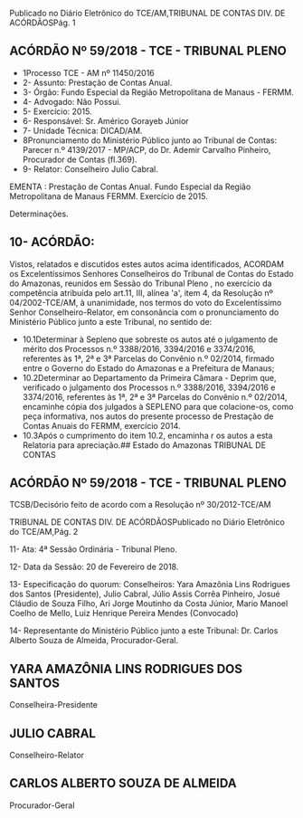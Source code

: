 Publicado  no  Diário Eletrônico do TCE/AM,TRIBUNAL DE CONTAS DIV. DE  ACÓRDÃOSPág. 1

## ACÓRDÃO Nº 59/2018 - TCE - TRIBUNAL PLENO

- 1Processo TCE - AM nº 11450/2016
- 2- Assunto: Prestação de Contas Anual.
- 3- Órgão: Fundo Especial da Região Metropolitana de Manaus - FERMM.
- 4- Advogado: Não Possui.
- 5- Exercício: 2015.
- 6- Responsável: Sr. Américo Gorayeb Júnior
- 7- Unidade Técnica: DICAD/AM.
- 8Pronunciamento do Ministério Público junto ao Tribunal de Contas: Parecer  n.º 4139/2017  -  MP/ACP,  do  Dr.  Ademir  Carvalho  Pinheiro,  Procurador  de  Contas (fl.369).
- 9- Relator: Conselheiro Julio Cabral.

EMENTA : Prestação de Contas Anual. Fundo Especial  da  Região  Metropolitana  de Manaus  FERMM. Exercício de 2015.

Determinações.

## 10-  ACÓRDÃO:

Vistos, relatados e discutidos estes autos acima identificados, ACORDAM os Excelentíssimos Senhores Conselheiros do Tribunal de Contas do Estado do Amazonas, reunidos  em  Sessão  do Tribunal  Pleno ,  no  exercício  da  competência  atribuída  pelo art.11,  III,  alínea  'a',  item  4,  da  Resolução  nº  04/2002-TCE/AM, à  unanimidade, nos termos do voto do Excelentíssimo Senhor Conselheiro-Relator, em consonância com o pronunciamento do Ministério Público junto a este Tribunal, no sentido de:

- 10.1Determinar à  Sepleno  que  sobreste  os  autos  até  o  julgamento  de mérito dos Processos n.º 3388/2016, 3394/2016 e 3374/2016, referentes  às  1ª,  2ª  e  3ª  Parcelas  do  Convênio  n.º  02/2014,  firmado entre o Governo do Estado do Amazonas e a Prefeitura de Manaus;
- 10.2Determinar ao  Departamento  da  Primeira  Câmara  -  Deprim  que, verificado  o  julgamento  dos  Processos  n.º  3388/2016,  3394/2016  e 3374/2016, referentes às 1ª, 2ª e 3ª Parcelas do Convênio n.º 02/2014, encaminhe cópia  dos  julgados  à  SEPLENO  para  que  colacione-os, como peça informativa, nos autos do presente processo de Prestação de Contas Anuais do FERMM, exercício 2014.
- 10.3Após  o  cumprimento  do  item  10.2, encaminha r os  autos  a  esta Relatoria para apreciação.## Estado do Amazonas TRIBUNAL DE CONTAS

## ACÓRDÃO Nº 59/2018 - TCE - TRIBUNAL PLENO

TCSB/Decisório feito de acordo com a Resolução nº 30/2012-TCE/AM

TRIBUNAL DE CONTAS DIV. DE  ACÓRDÃOSPublicado  no  Diário Eletrônico do TCE/AM,Pág. 2

11-  Ata: 4ª Sessão Ordinária - Tribunal Pleno.

12-  Data da Sessão: 20 de Fevereiro de 2018.

13-  Especificação  do  quorum: Conselheiros: Yara  Amazônia  Lins  Rodrigues  dos Santos  (Presidente),  Julio  Cabral,  Júlio  Assis  Corrêa  Pinheiro,  Josué  Cláudio  de Souza Filho, Ari Jorge Moutinho da Costa Júnior, Mario Manoel Coelho de Mello, Luiz Henrique Pereira Mendes (Convocado)

14-  Representante  do  Ministério  Público  junto  a  este Tribunal: Dr. Carlos  Alberto Souza de Almeida, Procurador-Geral.

## YARA AMAZÔNIA LINS RODRIGUES DOS SANTOS

Conselheira-Presidente

## JULIO CABRAL

Conselheiro-Relator

## CARLOS ALBERTO SOUZA DE ALMEIDA

Procurador-Geral